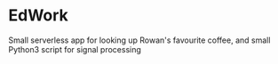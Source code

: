 # EdWork
Small serverless app for looking up Rowan's favourite coffee, and small Python3 script for signal processing

